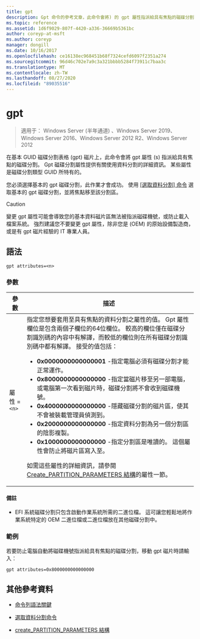 ```yaml
---
title: gpt
description: Gpt 命令的參考文章，此命令會將) 的 gpt 屬性指派給具有焦點的磁碟分割 (s。
ms.topic: reference
ms.assetid: 1d6f9029-807f-4420-a336-36669b5361bc
author: coreyp-at-msft
ms.author: coreyp
manager: dongill
ms.date: 10/16/2017
ms.openlocfilehash: ce16138ec968451b68f7324cefd6097f2351a274
ms.sourcegitcommit: 96d46c702e7a9c3a321bbbb5284f73911c7baa3c
ms.translationtype: MT
ms.contentlocale: zh-TW
ms.lasthandoff: 08/27/2020
ms.locfileid: "89035516"
---
```

# <a name="gpt"></a>gpt

> 適用于： Windows Server (半年通道) 、Windows Server 2019、Windows Server 2016、Windows Server 2012 R2、Windows Server 2012

在基本 GUID 磁碟分割表格 (gpt) 磁片上，此命令會將 gpt 屬性 (s) 指派給具有焦點的磁碟分割。 Gpt 磁碟分割屬性提供有關使用資料分割的詳細資訊。 某些屬性是磁碟分割類型 GUID 所特有的。

您必須選擇基本的 gpt 磁碟分割，此作業才會成功。 使用 [ [選取資料分割] 命令](select-partition.md) 選取基本的 gpt 磁碟分割，並將焦點移至該分割區。

> [!CAUTION]
> 變更 gpt 屬性可能會導致您的基本資料磁片區無法被指派磁碟機號，或防止載入檔案系統。 強烈建議您不要變更 gpt 屬性，除非您是 (OEM) 的原始設備製造商，或是有 gpt 磁片經驗的 IT 專業人員。

## <a name="syntax"></a>語法

```
gpt attributes=<n>
```

### <a name="parameters"></a>參數

| 參數 | 描述 |
| --------- | ----------- |
| 屬性 =`<n>` | 指定您想要套用至具有焦點的資料分割之屬性的值。 Gpt 屬性欄位是包含兩個子欄位的64位欄位。 較高的欄位僅在磁碟分割識別碼的內容中有解譯，而較低的欄位則在所有磁碟分割識別碼中都有解譯。 接受的值包括：<ul><li>**0x0000000000000001** -指定電腦必須有磁碟分割才能正常運作。</li><li>**0x8000000000000000** -指定當磁片移至另一部電腦，或電腦第一次看到磁片時，磁碟分割將不會收到磁碟機號。</li><li>**0x4000000000000000** -隱藏磁碟分割的磁片區，使其不會被裝載管理員偵測到。</li><li>**0x2000000000000000** -指定資料分割為另一個分割區的陰影複製。</li><li>**0x1000000000000000** -指定分割區是唯讀的。 這個屬性會防止將磁片區寫入至。</li></ul><p>如需這些屬性的詳細資訊，請參閱 [Create_PARTITION_PARAMETERS 結構](/windows/win32/api/vds/ns-vds-create_partition_parameters)的屬性一節。 |

#### <a name="remarks"></a>備註

- EFI 系統磁碟分割只包含啟動作業系統所需的二進位檔。 這可讓您輕鬆地將作業系統特定的 OEM 二進位檔或二進位檔放在其他磁碟分割中。

### <a name="examples"></a>範例

若要防止電腦自動將磁碟機號指派給具有焦點的磁碟分割，移動 gpt 磁片時請輸入：

```
gpt attributes=0x8000000000000000
```

## <a name="additional-references"></a>其他參考資料

- [命令列語法關鍵](command-line-syntax-key.md)

- [選取資料分割命令](select-partition.md)

- [create_PARTITION_PARAMETERS 結構](/windows/win32/api/vds/ns-vds-create_partition_parameters)
